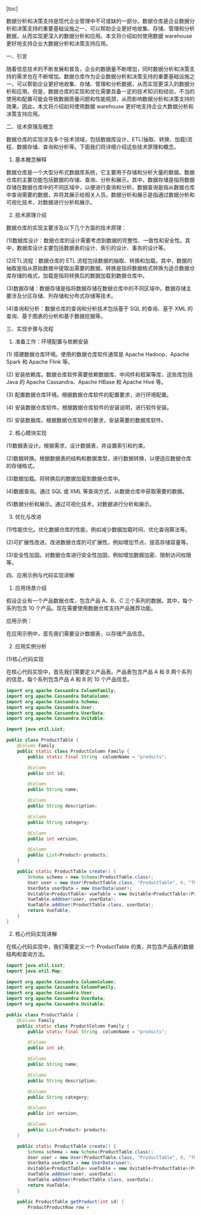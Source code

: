 
[toc]                    
                
                
数据分析和决策支持是现代企业管理中不可或缺的一部分。数据仓库是企业数据分析和决策支持的重要基础设施之一，可以帮助企业更好地收集、存储、管理和分析数据，从而实现更深入的数据分析和应用。本文将介绍如何使用数据 warehouse 更好地支持企业大数据分析和决策支持应用。

一、引言

随着信息技术的不断发展和普及，企业的数据量不断增加，同时数据分析和决策支持的需求也在不断增加。数据仓库作为企业数据分析和决策支持的重要基础设施之一，可以帮助企业更好地收集、存储、管理和分析数据，从而实现更深入的数据分析和应用。但是，数据仓库的实现和优化需要具备一定的技术知识和经验，不当的使用和配置可能会导致数据质量问题和性能瓶颈，从而影响数据分析和决策支持的效果。因此，本文将介绍如何使用数据 warehouse 更好地支持企业大数据分析和决策支持应用。

二、技术原理及概念

数据仓库的实现涉及多个技术领域，包括数据库设计、ETL(抽取、转换、加载)流程、数据存储、查询和分析等。下面我们将详细介绍这些技术原理和概念。

1. 基本概念解释

数据仓库是一个大型分布式数据库系统，它主要用于存储和分析大量的数据。数据仓库的主要功能包括数据的存储、查询、分析和展示。其中，数据存储是指将数据存储在数据仓库中的不同区域中，以便进行查询和分析。数据查询是指从数据仓库中查询需要的数据，并将其展示给相关人员。数据分析和展示是指通过数据分析和可视化技术，对数据进行分析和展示。

2. 技术原理介绍

数据仓库的实现主要涉及以下几个方面的技术原理：

(1)数据库设计：数据仓库的设计需要考虑到数据的完整性、一致性和安全性。其中，数据库设计主要包括数据表的设计、索引的设计、事务的设计等。

(2)ETL流程：数据仓库的 ETL 流程包括数据的抽取、转换和加载。其中，数据的抽取是指从原始数据中提取出需要的数据，转换是指将数据格式转换为适合数据仓库存储的格式，加载是指将转换后的数据加载到数据仓库中。

(3)数据存储：数据存储是指将数据存储在数据仓库中的不同区域中。数据存储主要涉及分区存储、列存储和分布式存储等技术。

(4)查询和分析：数据仓库的查询和分析技术包括基于 SQL 的查询、基于 XML 的查询、基于图表的分析和基于数据挖掘等。

三、实现步骤与流程

1. 准备工作：环境配置与依赖安装

(1) 搭建数据仓库环境。使用的数据仓库软件通常是 Apache Hadoop、Apache Spark 和 Apache Flink 等。

(2) 安装依赖库。数据仓库软件需要依赖数据库、中间件和框架等库，这些库包括 Java 的 Apache Cassandra、Apache HBase 和 Apache Hive 等。

(3) 配置数据仓库环境。根据数据仓库软件的配置要求，进行环境配置。

(4) 安装数据仓库软件。根据数据仓库软件的安装说明，进行软件安装。

(5) 安装数据库。根据数据仓库软件的要求，安装需要的数据库软件。

2. 核心模块实现

(1)数据表设计。根据需求，设计数据表，并设置索引和约束。

(2)数据转换。根据数据表的结构和数据类型，进行数据转换，以便适应数据仓库的存储格式。

(3)数据加载。将转换后的数据加载到数据仓库中。

(4)数据查询。通过 SQL 或 XML 等查询方式，从数据仓库中获取需要的数据。

(5)数据分析和展示。通过可视化技术，对数据进行分析和展示。

3. 优化与改进

(1)性能优化。优化数据仓库的性能，例如减少数据加载时间、优化查询算法等。

(2)可扩展性改进。改进数据仓库的可扩展性，例如增加节点、提高存储容量等。

(3)安全性加固。对数据仓库进行安全性加固，例如增加数据加密、限制访问权限等。

四、应用示例与代码实现讲解

1. 应用场景介绍

假设企业有一个产品数据仓库，包含产品 A、B、C 三个系列的数据。其中，每个系列包含 10 个产品。现在需要使用数据仓库支持产品推荐功能。

应用示例：

在应用示例中，首先我们需要设计数据表，以存储产品信息。

2. 应用实例分析

(1)核心代码实现

在核心代码实现中，首先我们需要定义产品表。产品表包含产品 A 和 B 两个系列的信息，每个系列包含产品 A 和 B 的 10 个产品信息。


```java
import org.apache.Cassandra.ColumnFamily;
import org.apache.Cassandra.DataColumn;
import org.apache.Cassandra.Schema;
import org.apache.Cassandra.User;
import org.apache.Cassandra.UserData;
import org.apache.Cassandra.Uvitable;

import java.util.List;

public class ProductTable {
    @Column Family
    public static class ProductColumn Family {
        public static final String  columnName = "products";

        @Column
        public int id;

        @Column
        public String name;

        @Column
        public String description;

        @Column
        public String category;

        @Column
        public int version;

        @Column
        public List<Product> products;
    }

    public static ProductTable create() {
        Schema schema = new Schema(ProductTable.class);
        User user = new User(ProductTable.class, "ProductTable", 0, "The root user");
        UserData userData = new UserData(user);
        Uvitable<ProductTable> vueTable = new Uvitable<ProductTable>(ProductTable.class);
        VueTable.addUser(user, userData);
        VueTable.addUser(ProductTable.class, userData);
        return VueTable;
    }
}
```

2. 核心代码实现讲解

在核心代码实现中，我们需要定义一个 ProductTable 的类，并包含产品表的数据结构和查询方法。


```java
import java.util.List;
import java.util.Map;

import org.apache.Cassandra.ColumnColumn;
import org.apache.Cassandra.ColumnFamily;
import org.apache.Cassandra.User;
import org.apache.Cassandra.UserData;
import org.apache.Cassandra.Uvitable;

public class ProductTable {
    @Column Family
    public static class ProductColumn Family {
        public static final String  columnName = "products";

        @Column
        public int id;

        @Column
        public String name;

        @Column
        public String description;

        @Column
        public String category;

        @Column
        public int version;

        @Column
        public List<Product> products;
    }

    public static ProductTable create() {
        Schema schema = new Schema(ProductTable.class);
        User user = new User(ProductTable.class, "ProductTable", 0, "The root user");
        UserData userData = new UserData(user);
        Uvitable<ProductTable> vueTable = new Uvitable<ProductTable>(ProductTable.class);
        VueTable.addUser(user, userData);
        VueTable.addUser(ProductTable.class, userData);
        return VueTable;
    }

    public ProductTable getProduct(int id) {
        ProductProductRow row =

